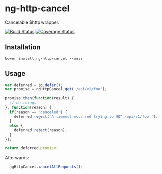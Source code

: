 # ng-http-cancel
Cancelable $http wrapper.

[![Build Status](https://travis-ci.org/LoganBarnett/ng-http-cancel.svg?branch=master)](https://travis-ci.org/LoganBarnett/ng-http-cancel) [![Coverage Status](https://coveralls.io/repos/LoganBarnett/ng-http-cancel/badge.svg?branch=master)](https://coveralls.io/r/LoganBarnett/ng-http-cancel?branch=master)

## Installation

`bower install ng-http-cancel --save`

## Usage
```javascript
var deferred = $q.defer();
var promise = ngHttpCancel.get('/api/v1/foo');

promise.then(function(result) {
  // do things
}, function(reason) {
  if(reason == 'canceled') {
    deferred.reject('A timeout occurred trying to GET /api/v1/foo!');
  }
  else {
    deferred.reject(reason);
  }
});

return deferred.promise;
```
Afterwards:
```javascript
  ngHttpCancel.cancelAllRequests();
```
